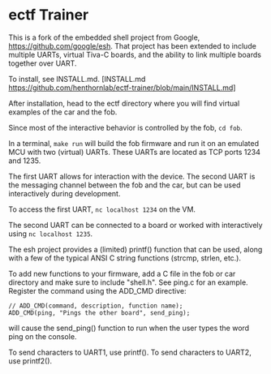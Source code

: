 # ectf Trainer

This is a fork of the embedded shell project from Google, https://github.com/google/esh. That project has been extended to include multiple UARTs, virtual Tiva-C boards, and the ability to link multiple boards together over UART.

To install, see INSTALL.md. [INSTALL.md https://github.com/henthornlab/ectf-trainer/blob/main/INSTALL.md]

After installation, head to the ectf directory where you will find virtual examples of the car and the fob.

Since most of the interactive behavior is controlled by the fob, ```cd fob```.

In a terminal, ```make run``` will build the fob firmware and run it on an emulated MCU with two (virtual) UARTs. These UARTs are located as TCP ports 1234 and 1235.

The first UART allows for interaction with the device. The second UART is the messaging channel between the fob and the car, but can be used interactively during development.

To access the first UART, ```nc localhost 1234``` on the VM.

The second UART can be connected to a board or worked with interactively using ```nc localhost 1235```.

The esh project provides a (limited) printf() function that can be used, along with a few of the typical ANSI C string functions (strcmp, strlen, etc.).

To add new functions to your firmware, add a C file in the fob or car directory and make sure to include "shell.h". See ping.c for an example. Register the command using the ADD_CMD directive:

```
// ADD_CMD(command, description, function name);
ADD_CMD(ping, "Pings the other board", send_ping);
```

will cause the send_ping() function to run when the user types the word ping on the console.

To send characters to UART1, use printf(). 
To send characters to UART2, use printf2().

